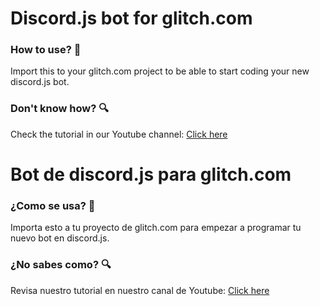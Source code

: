 # Discord.js bot for glitch.com
### How to use? 💎
Import this to your glitch.com project to be able to start coding your new discord.js bot.
### Don't know how? 🔍
Check the tutorial in our Youtube channel: [Click here](https://www.youtube.com/channel/UCe93CEbgpUkiYO3tjOspPJQ)

# Bot de discord.js para glitch.com
### ¿Como se usa? 💎
Importa esto a tu proyecto de glitch.com para empezar a programar tu nuevo bot en discord.js.
### ¿No sabes como? 🔍
Revisa nuestro tutorial en nuestro canal de Youtube: [Click here](https://www.youtube.com/channel/UCe93CEbgpUkiYO3tjOspPJQ)
